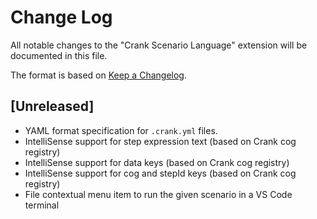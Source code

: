 # Change Log

All notable changes to the "Crank Scenario Language" extension will be documented in this file.

The format is based on [Keep a Changelog](http://keepachangelog.com/).

## [Unreleased]
- YAML format specification for `.crank.yml` files.
- IntelliSense support for step expression text (based on Crank cog registry)
- IntelliSense support for data keys (based on Crank cog registry)
- IntelliSense support for cog and stepId keys (based on Crank cog registry)
- File contextual menu item to run the given scenario in a VS Code terminal
